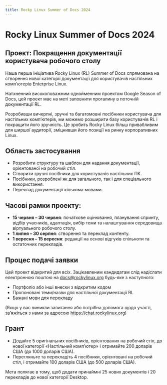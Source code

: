```yaml
---
title: Rocky Linux Summer of Docs 2024
---
```


# Rocky Linux Summer of Docs 2024

## Проект: Покращення документації користувача робочого столу

Наша перша ініціатива Rocky Linux (RL) Summer of Docs спрямована на створення нової категорії документації для користувачів настільних комп’ютерів Enterprise Linux.

Натхненний високоповажним однойменним проектом Google Season of Docs, цей проект має на меті заповнити прогалину в поточній документації RL.

Розробивши вичерпні, зручні та багатомовні посібники користувача для настільних комп’ютерів, ми можемо розширити базу користувачів RL і покращити його зручність. Це зробить Rocky Linux більш привабливим для ширшої аудиторії, зміцнивши його позиції на ринку корпоративних Linux.

## Область застосування

- Розробити структуру та шаблон для надання документації, орієнтованої на робочий стіл.
- Створити зручні посібники для користувачів настільних ПК.
- Посібники, розроблені як для загального, так і для спеціального використання.
- Переклад документації кількома мовами.

## Часові рамки проекту:

- **15 червня – 30 червня**: початкове оцінювання, планування спринту, відбір учасників, адаптація, вибір теми та налаштування середовища віртуального робочого столу.
- **1 липня – 30 серпня**: створення та переклад контенту.
- **1 вересня – 15 вересня**: редакції на основі відгуків спільноти та остаточних перекладів.

## Процес подачі заявки

Цей проект відкритий для всіх. Зацікавленим кандидатам слід надіслати електронною поштою на docs@rockylinux.org будь-яке з наступного:

- Портфоліо або інші внески з відкритим кодом
- Пропоновані теми/назви для настільної документації RL
- Бажані мови для перекладу

(Якщо у вас виникли запитання або потрібна допомога щодо участі, зв’яжіться з нами за адресою https://chat.rockylinux.org)

## Грант

- Додайте 5 оригінальних посібників, орієнтованих на робочий стіл, до нової категорії «Настільний комп’ютер» і отримайте 200 доларів США (до 1000 доларів США).
- Перегляньте та перекладіть 4 посібники, орієнтовані на робочий стіл, і отримайте 100 доларів США (до 500 доларів США).

Мета полягає в тому, щоб додати принаймні 25 нових документів і 20 перекладів до нової категорії Desktop.

